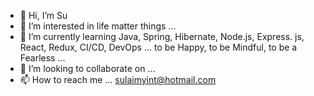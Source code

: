- 👋 Hi, I’m Su
- 👀 I’m interested in life matter things ... 
- 🌱 I’m currently learning Java, Spring, Hibernate, Node.js, Express. js, React, Redux, CI/CD, DevOps ... to be Happy, to be Mindful, to be a Fearless ...
- 💞️ I’m looking to collaborate on ...
- 📫 How to reach me ... sulaimyint@hotmail.com

<!---
tsulai/tsulai is a ✨ special ✨ repository because its `README.md` (this file) appears on your GitHub profile.
You can click the Preview link to take a look at your changes.
--->
